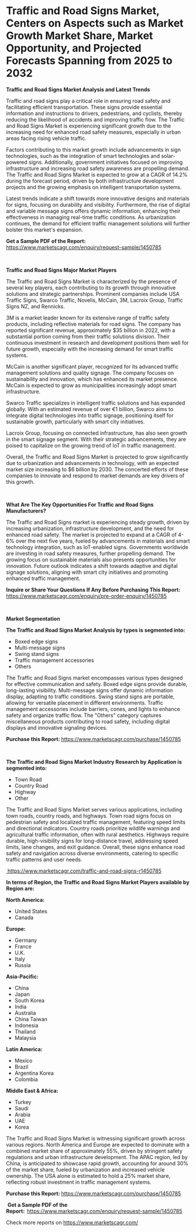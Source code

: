 <p><h1>Traffic and Road Signs Market, Centers on Aspects such as Market Growth Market Share, Market Opportunity, and Projected Forecasts Spanning from 2025 to 2032</h1></p><p><strong>Traffic and Road Signs Market Analysis and Latest Trends</strong></p>
<p><p>Traffic and road signs play a critical role in ensuring road safety and facilitating efficient transportation. These signs provide essential information and instructions to drivers, pedestrians, and cyclists, thereby reducing the likelihood of accidents and improving traffic flow. The Traffic and Road Signs Market is experiencing significant growth due to the increasing need for enhanced road safety measures, especially in urban areas facing rising vehicle traffic.</p><p>Factors contributing to this market growth include advancements in sign technologies, such as the integration of smart technologies and solar-powered signs. Additionally, government initiatives focused on improving infrastructure and increasing road safety awareness are propelling demand. The Traffic and Road Signs Market is expected to grow at a CAGR of 14.2% during the forecast period, driven by both infrastructure development projects and the growing emphasis on intelligent transportation systems.</p><p>Latest trends indicate a shift towards more innovative designs and materials for signs, focusing on durability and visibility. Furthermore, the rise of digital and variable message signs offers dynamic information, enhancing their effectiveness in managing real-time traffic conditions. As urbanization continues, the demand for efficient traffic management solutions will further bolster this market's expansion.</p></p>
<p><strong>Get a Sample PDF of the Report:&nbsp;</strong> <a href="https://www.marketscagr.com/enquiry/request-sample/1450785?utm_campaign=1879&utm_medium=2&utm_source=Github&utm_content=ia&utm_term=10022025&utm_id=traffic-and-road-signs">https://www.marketscagr.com/enquiry/request-sample/1450785</a></p>
<p>&nbsp;</p>
<p><strong>Traffic and Road Signs Major Market Players</strong></p>
<p><p>The Traffic and Road Signs Market is characterized by the presence of several key players, each contributing to its growth through innovative solutions and strategic partnerships. Prominent companies include USA Traffic Signs, Swarco Traffic, Novelis, McCain, 3M, Lacroix Group, Traffic Signs NZ, and Rennicks.</p><p>3M is a market leader known for its extensive range of traffic safety products, including reflective materials for road signs. The company has reported significant revenue, approximately $35 billion in 2022, with a substantial portion coming from their traffic solutions division. Their continuous investment in research and development positions them well for future growth, especially with the increasing demand for smart traffic systems.</p><p>McCain is another significant player, recognized for its advanced traffic management solutions and quality signage. The company focuses on sustainability and innovation, which has enhanced its market presence. McCain is expected to grow as municipalities increasingly adopt smart infrastructure.</p><p>Swarco Traffic specializes in intelligent traffic solutions and has expanded globally. With an estimated revenue of over €1 billion, Swarco aims to integrate digital technologies into traffic signage, positioning itself for sustainable growth, particularly with smart city initiatives.</p><p>Lacroix Group, focusing on connected infrastructure, has also seen growth in the smart signage segment. With their strategic advancements, they are poised to capitalize on the growing trend of IoT in traffic management.</p><p>Overall, the Traffic and Road Signs Market is projected to grow significantly due to urbanization and advancements in technology, with an expected market size increasing to $6 billion by 2030. The concerted efforts of these companies to innovate and respond to market demands are key drivers of this growth.</p></p>
<p>&nbsp;</p>
<p><strong>What Are The Key Opportunities For Traffic and Road Signs Manufacturers?</strong></p>
<p><p>The Traffic and Road Signs market is experiencing steady growth, driven by increasing urbanization, infrastructure development, and the need for enhanced road safety. The market is projected to expand at a CAGR of 4-6% over the next five years, fueled by advancements in materials and smart technology integration, such as IoT-enabled signs. Governments worldwide are investing in road safety measures, further propelling demand. The growing focus on sustainable materials also presents opportunities for innovation. Future outlook indicates a shift towards adaptive and digital signage solutions, aligning with smart city initiatives and promoting enhanced traffic management.</p></p>
<p><strong>Inquire or Share Your Questions If Any Before Purchasing This Report:</strong> <a href="https://www.marketscagr.com/enquiry/pre-order-enquiry/1450785?utm_campaign=1879&utm_medium=2&utm_source=Github&utm_content=ia&utm_term=10022025&utm_id=traffic-and-road-signs">https://www.marketscagr.com/enquiry/pre-order-enquiry/1450785</a></p>
<p>&nbsp;</p>
<p><strong>Market Segmentation</strong></p>
<p><strong>The Traffic and Road Signs Market Analysis by types is segmented into:</strong></p>
<p><ul><li>Boxed edge signs</li><li>Multi-message signs</li><li>Swing stand signs</li><li>Traffic management accessories</li><li>Others</li></ul></p>
<p><p>The Traffic and Road Signs market encompasses various types designed for effective communication and safety. Boxed edge signs provide durable, long-lasting visibility. Multi-message signs offer dynamic information display, adapting to traffic conditions. Swing stand signs are portable, allowing for versatile placement in different environments. Traffic management accessories include barriers, cones, and lights to enhance safety and organize traffic flow. The "Others" category captures miscellaneous products contributing to road safety, including digital displays and innovative signaling devices.</p></p>
<p><strong>Purchase this Report:&nbsp;</strong><a href="https://www.marketscagr.com/purchase/1450785?utm_campaign=1879&utm_medium=2&utm_source=Github&utm_content=ia&utm_term=10022025&utm_id=traffic-and-road-signs">https://www.marketscagr.com/purchase/1450785</a></p>
<p>&nbsp;</p>
<p><strong>The Traffic and Road Signs Market Industry Research by Application is segmented into:</strong></p>
<p><ul><li>Town Road</li><li>Country Road</li><li>Highway</li><li>Other</li></ul></p>
<p><p>The Traffic and Road Signs Market serves various applications, including town roads, country roads, and highways. Town road signs focus on pedestrian safety and localized traffic management, featuring speed limits and directional indicators. Country roads prioritize wildlife warnings and agricultural traffic information, often with rural aesthetics. Highways require durable, high-visibility signs for long-distance travel, addressing speed limits, lane changes, and exit guidance. Overall, these signs enhance road safety and navigation across diverse environments, catering to specific traffic patterns and user needs.</p></p>
<p><a href="https://www.marketscagr.com/traffic-and-road-signs-r1450785?utm_campaign=1879&utm_medium=2&utm_source=Github&utm_content=ia&utm_term=10022025&utm_id=traffic-and-road-signs">&nbsp;https://www.marketscagr.com/traffic-and-road-signs-r1450785</a></p>
<p><strong>In terms of Region, the Traffic and Road Signs Market Players available by Region are:</strong></p>
<p>
    <p> <strong> North America: </strong>
        <ul>
            <li>United States</li>
            <li>Canada</li>
        </ul>
        </p> 
    <p> <strong> Europe: </strong>
        <ul>
            <li>Germany</li>
            <li>France</li>
            <li>U.K.</li>
            <li>Italy</li>
            <li>Russia</li>
        </ul>
        </p> 
    <p> <strong> Asia-Pacific: </strong>
        <ul>
            <li>China</li>
            <li>Japan</li>
            <li>South Korea</li>
            <li>India</li>
            <li>Australia</li>
            <li>China Taiwan</li>
            <li>Indonesia</li>
            <li>Thailand</li>
            <li>Malaysia</li>
        </ul>
        </p> 
    <p> <strong> Latin America: </strong>
        <ul>
            <li>Mexico</li>
            <li>Brazil</li>
            <li>Argentina Korea</li>
            <li>Colombia</li>
        </ul>
        </p> 
    <p> <strong> Middle East & Africa: </strong>
        <ul>
            <li>Turkey</li>
            <li>Saudi</li>
            <li>Arabia</li>
            <li>UAE</li>
            <li>Korea</li>
        </ul>
    </p>
    </p>
<p><p>The Traffic and Road Signs Market is witnessing significant growth across various regions. North America and Europe are expected to dominate with a combined market share of approximately 55%, driven by stringent safety regulations and urban infrastructure development. The APAC region, led by China, is anticipated to showcase rapid growth, accounting for around 30% of the market share, fueled by urbanization and increased vehicle ownership. The USA alone is estimated to hold a 25% market share, reflecting robust investment in traffic management systems.</p></p>
<p><strong>Purchase this Report: </strong><a href="https://www.marketscagr.com/purchase/1450785?utm_campaign=1879&utm_medium=2&utm_source=Github&utm_content=ia&utm_term=10022025&utm_id=traffic-and-road-signs">https://www.marketscagr.com/purchase/1450785</a></p>
<p>&nbsp;<strong>Get a Sample PDF of the Report:&nbsp;&nbsp;</strong><a href="https://www.marketscagr.com/enquiry/request-sample/1450785?utm_campaign=1879&utm_medium=2&utm_source=Github&utm_content=ia&utm_term=10022025&utm_id=traffic-and-road-signs">https://www.marketscagr.com/enquiry/request-sample/1450785</a></p>
<p><strong></strong></p>
<p>Check more reports on <a href="https://www.marketscagr.com/?utm_campaign=1879&utm_medium=2&utm_source=Github&utm_content=ia&utm_term=10022025&utm_id=traffic-and-road-signs">https://www.marketscagr.com/</a></p>